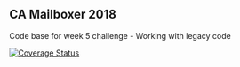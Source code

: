 ## CA Mailboxer 2018

Code base for week 5 challenge - Working with legacy code

[![Coverage Status](https://coveralls.io/repos/github/CraftAcademy/rails_messaging_jan19_team1/badge.svg?branch=development)](https://coveralls.io/github/CraftAcademy/rails_messaging_jan19_team1?branch=development)
